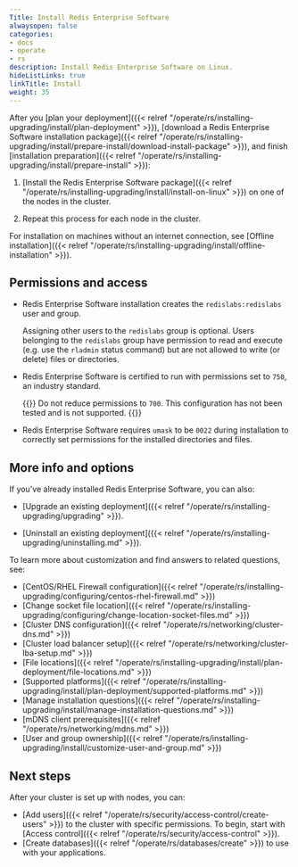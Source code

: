 ```yaml
---
Title: Install Redis Enterprise Software
alwaysopen: false
categories:
- docs
- operate
- rs
description: Install Redis Enterprise Software on Linux.
hideListLinks: true
linkTitle: Install
weight: 35
---
```


After you [plan your deployment]({{< relref "/operate/rs/installing-upgrading/install/plan-deployment" >}}), [download a Redis Enterprise Software installation package]({{< relref "/operate/rs/installing-upgrading/install/prepare-install/download-install-package" >}}), and finish [installation preparation]({{< relref "/operate/rs/installing-upgrading/install/prepare-install" >}}):

1. [Install the Redis Enterprise Software package]({{< relref "/operate/rs/installing-upgrading/install/install-on-linux" >}}) on one of the nodes in the cluster.

1. Repeat this process for each node in the cluster.

For installation on machines without an internet connection, see [Offline installation]({{< relref "/operate/rs/installing-upgrading/install/offline-installation" >}}).

## Permissions and access

- Redis Enterprise Software installation creates the `redislabs:redislabs` user and group. 

    Assigning other users to the `redislabs` group is optional. Users belonging to the `redislabs` group have permission to read and execute (e.g. use the `rladmin` status command) but are not allowed to write (or delete) files or directories.

- Redis Enterprise Software is certified to run with permissions set to `750`, an industry standard.

    {{<warning>}}
Do not reduce permissions to `700`. This configuration has not been tested and is not supported.
    {{</warning>}}

- Redis Enterprise Software requires `umask` to be `0022` during installation to correctly set permissions for the installed directories and files.

## More info and options

If you've already installed Redis Enterprise Software, you can also:

- [Upgrade an existing deployment]({{< relref "/operate/rs/installing-upgrading/upgrading" >}}).

- [Uninstall an existing deployment]({{< relref "/operate/rs/installing-upgrading/uninstalling.md" >}}).

To learn more about customization and find answers to related questions, see:

- [CentOS/RHEL Firewall configuration]({{< relref "/operate/rs/installing-upgrading/configuring/centos-rhel-firewall.md" >}})
- [Change socket file location]({{< relref "/operate/rs/installing-upgrading/configuring/change-location-socket-files.md" >}})
- [Cluster DNS configuration]({{< relref "/operate/rs/networking/cluster-dns.md" >}})
- [Cluster load balancer setup]({{< relref "/operate/rs/networking/cluster-lba-setup.md" >}})
- [File locations]({{< relref "/operate/rs/installing-upgrading/install/plan-deployment/file-locations.md" >}})
- [Supported platforms]({{< relref "/operate/rs/installing-upgrading/install/plan-deployment/supported-platforms.md" >}})
- [Manage installation questions]({{< relref "/operate/rs/installing-upgrading/install/manage-installation-questions.md" >}})
- [mDNS client prerequisites]({{< relref "/operate/rs/networking/mdns.md" >}})
- [User and group ownership]({{< relref "/operate/rs/installing-upgrading/install/customize-user-and-group.md" >}})

## Next steps

After your cluster is set up with nodes, you can:

- [Add users]({{< relref "/operate/rs/security/access-control/create-users" >}}) to the cluster with specific permissions.  To begin, start with [Access control]({{< relref "/operate/rs/security/access-control" >}}).
- [Create databases]({{< relref "/operate/rs/databases/create" >}}) to use with your applications.

